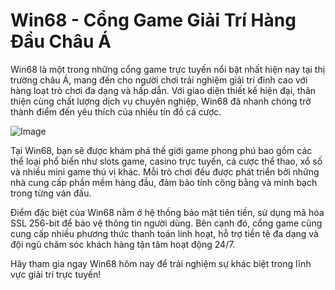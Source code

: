 # Win68 - Cổng Game Giải Trí Hàng Đầu Châu Á

Win68 là một trong những cổng game trực tuyến nổi bật nhất hiện nay tại thị trường châu Á, mang đến cho người chơi trải nghiệm giải trí đỉnh cao với hàng loạt trò chơi đa dạng và hấp dẫn. Với giao diện thiết kế hiện đại, thân thiện cùng chất lượng dịch vụ chuyên nghiệp, Win68 đã nhanh chóng trở thành điểm đến yêu thích của nhiều tín đồ cá cược.

![Image](https://github.com/user-attachments/assets/bd51ea9f-0666-407b-a7a7-98ead6de688c)

Tại Win68, bạn sẽ được khám phá thế giới game phong phú bao gồm các thể loại phổ biến như slots game, casino trực tuyến, cá cược thể thao, xổ số và nhiều mini game thú vị khác. Mỗi trò chơi đều được phát triển bởi những nhà cung cấp phần mềm hàng đầu, đảm bảo tính công bằng và minh bạch trong từng ván đấu.

Điểm đặc biệt của Win68 nằm ở hệ thống bảo mật tiên tiến, sử dụng mã hóa SSL 256-bit để bảo vệ thông tin người dùng. Bên cạnh đó, cổng game cũng cung cấp nhiều phương thức thanh toán linh hoạt, hỗ trợ tiền tệ đa dạng và đội ngũ chăm sóc khách hàng tận tâm hoạt động 24/7.

Hãy tham gia ngay Win68 hôm nay để trải nghiệm sự khác biệt trong lĩnh vực giải trí trực tuyến!